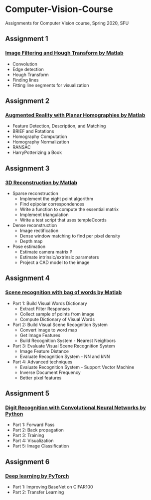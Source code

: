 # Computer-Vision-Course

Assignments for Computer Vision course, Spring 2020, SFU

## Assignment 1 
### [Image Filtering and Hough Transform by Matlab](https://github.com/Mahsa13473/Computer-Vision-Course/tree/master/HW1_Image%20Filtering%20and%20Hough%20Transform)
- Convolution
- Edge detection
- Hough Transform
- Finding lines
- Fitting line segments for visualization

## Assignment 2 
### [Augmented Reality with Planar Homographies by Matlab](https://github.com/Mahsa13473/Computer-Vision-Course/tree/master/HW2_Augmented%20Reality%20with%20Planar%20Homographies)
- Feature Detection, Description, and Matching
- BRIEF and Rotations
- Homography Computation
- Homography Normalization
- RANSAC
- HarryPotterizing a Book

## Assignment 3 
### [3D Reconstruction by Matlab](https://github.com/Mahsa13473/Computer-Vision-Course/tree/master/HW3_3D%20Reconstruction)
- Sparse reconstruction
  - Implement the eight point algorithm
  - Find epipolar correspondences
  - Write a function to compute the essential matrix
  - Implement triangulation
  - Write a test script that uses templeCoords
- Dense reconstruction
  - Image rectification
  - Dense window matching to find per pixel density
  - Depth map
- Pose estimation
  - Estimate camera matrix P
  - Estimate intrinsic/extrinsic parameters
  - Project a CAD model to the image 

## Assignment 4
### [Scene recognition with bag of words by Matlab](https://github.com/Mahsa13473/Computer-Vision-Course/tree/master/HW4_Scene%20recognition%20with%20bag%20of%20words)
- Part 1: Build Visual Words Dictionary
  - Extract Filter Responses
  - Collect sample of points from image
  - Compute Dictionary of Visual Words
- Part 2: Build Visual Scene Recognition System
  - Convert image to word map
  - Get Image Features
  - Build Recognition System - Nearest Neighbors
- Part 3: Evaluate Visual Scene Recognition System
  - Image Feature Distance
  - Evaluate Recognition System - NN and kNN
- Part 4: Advanced techniques
  - Evaluate Recognition System - Support Vector Machine
  - Inverse Document Frequency
  - Better pixel features 

## Assignment 5 
### [Digit Recognition with Convolutional Neural Networks by Python](https://github.com/Mahsa13473/Computer-Vision-Course/tree/master/HW5_Digit%20Recognition%20with%20Convolutional%20Neural%20Networks)
- Part 1: Forward Pass
- Part 2: Back propagation
- Part 3: Training
- Part 4: Visualization
- Part 5: Image Classification

## Assignment 6
### [Deep learning by PyTorch](https://github.com/Mahsa13473/Computer-Vision-Course/tree/master/HW6_Deep%20learning%20by%20PyTorch)
- Part 1: Improving BaseNet on CIFAR100
- Part 2: Transfer Learning
